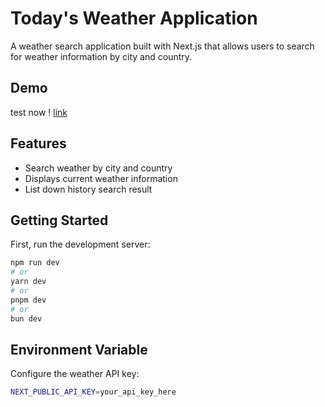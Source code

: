 # Today's Weather Application

A weather search application built with Next.js that allows users to search for weather information by city and country.

## Demo
test now ! [link](http://briuin.com:3000)

## Features

- Search weather by city and country
- Displays current weather information
- List down history search result

## Getting Started

First, run the development server:

```bash
npm run dev
# or
yarn dev
# or
pnpm dev
# or
bun dev
```

## Environment Variable

Configure the weather API key:

```bash
NEXT_PUBLIC_API_KEY=your_api_key_here
```
